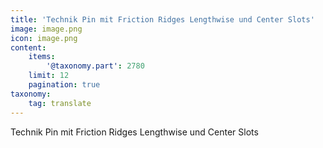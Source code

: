 ```yaml
---
title: 'Technik Pin mit Friction Ridges Lengthwise und Center Slots'
image: image.png
icon: image.png
content:
    items:
        '@taxonomy.part': 2780
    limit: 12
    pagination: true
taxonomy:
    tag: translate
---
```


Technik Pin mit Friction Ridges Lengthwise und Center Slots
